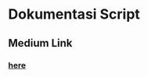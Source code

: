 # Dokumentasi Script

## Medium Link 
### [here](https://yudhistiroa31.medium.com/crawling-data-website-pdpp-kemenag-untuk-mengambil-data-pondok-pesantren-di-indonesia-f5cdc58189b)  
